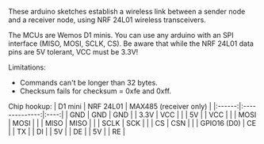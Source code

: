 These arduino sketches establish a wireless link between a sender node and a receiver node, using NRF 24L01 wireless transceivers.

The MCUs are Wemos D1 minis. You can use any arduino with an SPI interface (MISO, MOSI, SCLK, CS). 
Be aware that while the NRF 24L01 data pins are 5V tolerant, VCC must be 3.3V!

Limitations:
- Commands can't be longer than 32 bytes.
- Checksum fails for checksum = 0xfe and 0xff.

Chip hookup:
| D1 mini | NRF 24L01 | MAX485 (receiver only) |
|:------:|:--------------:|:----:|
| GND | GND | GND |
| 3.3V | VCC |  |
| 5V |  | VCC |  |
| MOSI | MOSI |  |
| MISO | MISO |  |
| SCLK | SCK |  |
| CS | CSN |  |
| GPIO16 (D0) | CE |
| TX |  | DI |
| 5V |  | DE |
| 5V |  | RE |
